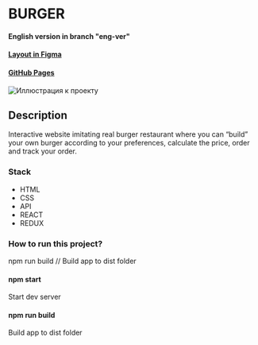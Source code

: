 # BURGER

#### English version in branch "eng-ver"

#### [Layout in Figma](https://www.figma.com/file/vejDm3dVTUor3wBdNO137u/React-%2F-%D0%9F%D1%80%D0%BE%D0%B5%D0%BA%D1%82%D0%BD%D1%8B%D0%B5-%D0%B7%D0%B0%D0%B4%D0%B0%D1%87%D0%B8?node-id=20%3A158)
#### [GitHub Pages](https://nikih449.github.io/react-burger/)



![Иллюстрация к проекту](https://i.ibb.co/N1fgQCb/2021-11-15-004656.png)

## Description

Interactive website imitating real burger restaurant where you can “build” your own burger according to your preferences,
calculate the price, order and track your order.

### Stack

- HTML
- CSS
- API
- REACT
- REDUX

### How to run this project? 

npm run build // Build app to dist folder

#### npm start

Start dev server

#### npm run build

Build app to dist folder

